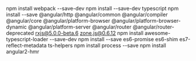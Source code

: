 npm install webpack --save-dev
npm install --save-dev typescript
npm install --save @angular/http @angular/common @angular/compiler @angular/core @angular/platform-browser @angular/platform-browser-dynamic @angular/platform-server @angular/router @angular/router-deprecated rxjs@5.0.0-beta.6 zone.js@0.6.12
npm install awesome-typescript-loader --save-dev
npm install --save es6-promise es6-shim es7-reflect-metadata ts-helpers
npm install process --save
npm install angular2-hmr
